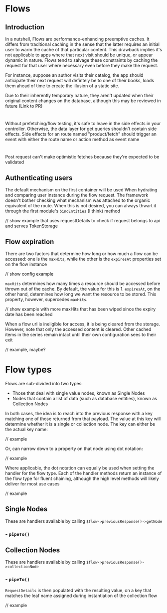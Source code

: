 # Flows

## Introduction
In a nutshell, Flows are performance-enhancing preemptive caches. It differs from traditional caching in the sense that the latter requires an initial user to warm the cache of that particular content. This drawback implies it's not applicable to apps where that next visit should be unique, or appear dynamic in nature. Flows tend to salvage these constraints by caching the request for that user where necessary even before they make the request.

For instance, suppose an author visits their catalog, the app should anticipate their next request will defintely be to one of their books, loads them ahead of time to create the illusion of a static site.

Due to their inherently temporary nature, they aren't updated when their original content changes on the database, although this may be reviewed in future (Link to PR)

#
Without prefetching/flow testing, it's safe to leave in the side effects in your controller. Otherwise, the data layer for get queries shouldn't contain side effects. Side effects for an route named "product/fetch" should trigger an event with either the route name or action method as event name

#
Post request can't make optimistic fetches because they're expected to be validated

## Authenticating users
The default mechanism on the first container will be used When hydrating and comparing user instance during the flow request. The framework doesn't bother checking what mechanism was attached to the organic equivalent of the route. When this is not desired, you can always thwart it through the first module's `bindEntities` (I think) method

// show example that uses requestDetails to check if request belongs to api and serves TokenStorage

## Flow expiration
There are two factors that determine how long or how much a flow can be accessed: one is the `maxHits`, while the other is the `expiresAt` properties set on the flow instance

// show config example

`maxHits` determines how many times a resource should be accessed before thrown out of the cache. By default, the value for this is 1. `expiresAt`, on the other hand, determines how long we want the resource to be stored. This property, however, supercedes `maxHits`. 

// show example with more maxHits that has been wiped since the expiry date has been reached

When a flow url is ineligible for access, it is being cleared from the storage. However, note that only the accessed content is cleared. Other cached items in the series remain intact until their own configuration sees to their exit

// example, maybe?

# Flow types

Flows are sub-divided into two types:
- Those that deal with single value nodes, known as Single Nodes
- Nodes that contain a list of data (such as database entities), known as Collection Nodes

In both cases, the idea is to reach into the previous response with a key matching one of those returned from that payload. The value at this key will determine whether it is a single or collection node. The key can either be the actual key name:

// example

Or, can narrow down to a property on that node using dot notation:

// example

Where applicable, the dot notation can equally be used when setting the handler for the flow type. Each of the handler methods return an instance of the flow type for fluent chaining, although the high level methods will likely deliver for most use cases

// example

## Single Nodes
These are handlers available by calling `$flow->previousResponse()->getNode`

### - `pipeTo()`

## Collection Nodes
These are handlers available by calling `$flow->previousResponse()->collectionNode`

### - `pipeTo()`
`RequestDetails` is then populated with the resulting value, on a key that matches the leaf name assigned during instantiation of the collection flow

// example